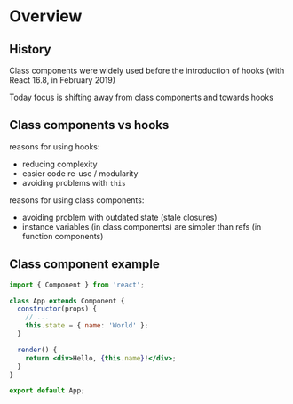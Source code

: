 # Overview

## History

Class components were widely used before the introduction of hooks (with React 16.8, in February 2019)

Today focus is shifting away from class components and towards hooks

## Class components vs hooks

reasons for using hooks:

- reducing complexity
- easier code re-use / modularity
- avoiding problems with `this`

reasons for using class components:

- avoiding problem with outdated state (stale closures)
- instance variables (in class components) are simpler than refs (in function components)

## Class component example

```jsx
import { Component } from 'react';

class App extends Component {
  constructor(props) {
    // ...
    this.state = { name: 'World' };
  }

  render() {
    return <div>Hello, {this.name}!</div>;
  }
}

export default App;
```
